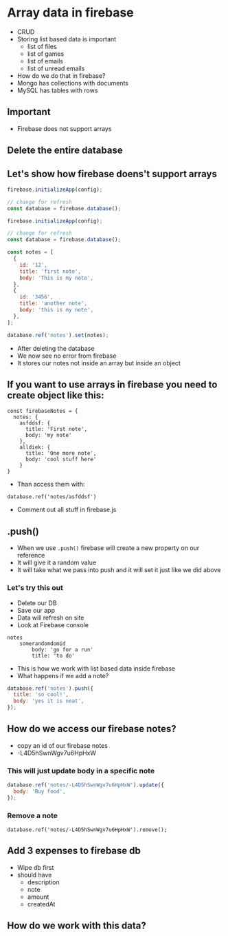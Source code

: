 # Array data in firebase
* CRUD
* Storing list based data is important
    - list of files
    - list of games
    - list of emails
    - list of unread emails
* How do we do that in firebase?
* Mongo has collections with documents
* MySQL has tables with rows

## Important
* Firebase does not support arrays

## Delete the entire database

## Let's show how firebase doens't support arrays

```js
firebase.initializeApp(config);

// change for refresh
const database = firebase.database();

firebase.initializeApp(config);

// change for refresh
const database = firebase.database();

const notes = [
  {
    id: '12',
    title: 'first note',
    body: 'This is my note',
  },
  {
    id: '3456',
    title: 'another note',
    body: 'this is my note',
  },
];

database.ref('notes').set(notes);
```

* After deleting the database
* We now see no error from firebase
* It stores our notes not inside an array but inside an object

## If you want to use arrays in firebase you need to create object like this:

```
const firebaseNotes = {
  notes: {
    asfddsf: {
      title: 'First note',
      body: 'my note'
    },
    alldiek: {
      title: 'One more note',
      body: 'cool stuff here'
    }
}
```

* Than access them with:

`database.ref('notes/asfddsf')`

* Comment out all stuff in firebase.js

## .push()
* When we use `.push()` firebase will create a new property on our reference
* It will give it a random value
* It will take what we pass into push and it will set it just like we did above

### Let's try this out
* Delete our DB
* Save our app
* Data will refresh on site
* Look at Firebase console

```
notes
    somerandomdomid
        body: 'go for a run'
        title: 'to do'
```

* This is how we work with list based data inside firebase
* What happens if we add a note?

```js
database.ref('notes').push({
  title: 'so cool!',
  body: 'yes it is neat',
});
```

## How do we access our firebase notes?
* copy an id of our firebase notes
* -L4D5hSwnWgv7u6HpHxW

### This will just update body in a specific note
```js
database.ref('notes/-L4D5hSwnWgv7u6HpHxW').update({
  body: 'Buy food',
});
```

### Remove a note
```
database.ref('notes/-L4D5hSwnWgv7u6HpHxW').remove();
```

## Add 3 expenses to firebase db
* Wipe db first
* should have
    - description
    - note
    - amount
    - createdAt

## How do we work with this data? 
